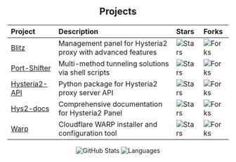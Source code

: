 <div align="center">

## Projects

| Project | Description | Stars | Forks |
|:-------|:------------|:------|:------|
| [Blitz](https://github.com/ReturnFI/Blitz) | Management panel for Hysteria2 proxy with advanced features | ![Stars](https://img.shields.io/github/stars/ReturnFI/Blitz?style=flat&labelColor=151515) | ![Forks](https://img.shields.io/github/forks/ReturnFI/Blitz?style=flat&labelColor=151515) |
| [Port-Shifter](https://github.com/ReturnFI/Port-Shifter) | Multi-method tunneling solutions via shell scripts | ![Stars](https://img.shields.io/github/stars/ReturnFI/Port-Shifter?style=flat&labelColor=151515) | ![Forks](https://img.shields.io/github/forks/ReturnFI/Port-Shifter?style=flat&labelColor=151515) |
| [Hysteria2-API](https://github.com/ReturnFI/Hysteria2-API) | Python package for Hysteria2 proxy server API | ![Stars](https://img.shields.io/github/stars/ReturnFI/Hysteria2-API?style=flat&labelColor=151515) | ![Forks](https://img.shields.io/github/forks/ReturnFI/Hysteria2-API?style=flat&labelColor=151515) |
| [Hys2-docs](https://github.com/ReturnFI/Hys2-docs) | Comprehensive documentation for Hysteria2 Panel | ![Stars](https://img.shields.io/github/stars/ReturnFI/Hys2-docs?style=flat&labelColor=151515) | ![Forks](https://img.shields.io/github/forks/ReturnFI/Hys2-docs?style=flat&labelColor=151515) |
| [Warp](https://github.com/ReturnFI/Warp) | Cloudflare WARP installer and configuration tool | ![Stars](https://img.shields.io/github/stars/ReturnFI/Warp?style=flat&labelColor=151515) | ![Forks](https://img.shields.io/github/forks/ReturnFI/Warp?style=flat&labelColor=151515) |


</div>
<div align="center">

<img src="https://github-readme-stats.vercel.app/api?username=ReturnFI&show_icons=true&hide_rank=true&hide_border=true&count_private=true&hide=prs,issues&theme=moltack" alt="GitHub Stats" />
<img src="https://github-readme-stats.vercel.app/api/top-langs/?username=ReturnFI&layout=compact&hide_border=true&theme=moltack" alt="Languages" />

</div>
